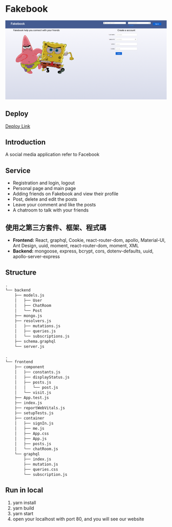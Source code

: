 # Fakebook
![](./image/%E6%88%AA%E5%9C%96%202023-05-13%20%E4%B8%8B%E5%8D%884.34.20.png)

## Deploy
[Deploy Link](https://fakebook-likz6q6aoa-uc.a.run.app)


## Introduction
A social media application refer to Facebook

## Service
* Registration and login, logout
* Personal page and main page
* Adding friends on Fakebook and view their profile
* Post, delete and edit the posts
* Leave your comment and like the posts
* A chatroom to talk with your friends

## 使用之第三方套件、框架、程式碼
* **Frontend:** React, graphql, Cookie, react-router-dom, apollo, Material-UI, Ant Design, uuid, moment, react-router-dom, moment, XML
* **Backend:** mongoose, express, bcrypt, cors, dotenv-defaults, uuid, apollo-server-express

## Structure
```
.
└── backend
    ├── models.js
    │   ├── User
    │   ├── ChatRoom
    │   └── Post
    ├── mongo.js
    ├── resolvers.js
    │   ├── mutations.js
    │   ├── queries.js
    │   └── subscriptions.js
    ├── schema.graphql
    └── server.js

.
└── frontend
    ├── component
    │   ├── constants.js
    │   ├── displayStatus.js
    │   ├── posts.js
    │   │   └── post.js
    │   └── visit.js
    ├── App.test.js
    ├── index.js
    ├── reportWebVitals.js
    ├── setupTests.js
    ├── container
    │   ├── signIn.js
    │   ├── me.js
    │   ├── App.css
    │   ├── App.js
    │   ├── posts.js
    │   └── chatRoom.js
    └── graphql
        ├── index.js
        ├── mutation.js
        ├── queries.css
        └── subscription.js
```


## Run in local
1. yarn install
2. yarn build
3. yarn start
4. open your localhost with port 80, and you will see our website
